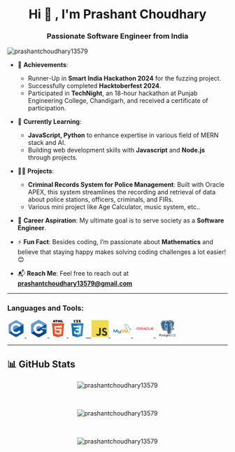<h1 align="center">Hi 👋 , I'm Prashant Choudhary</h1>
<h3 align="center">Passionate Software Engineer from India</h3>

<p align="left"> <img src="https://komarev.com/ghpvc/?username=prashantchoudhary13579&label=Profile%20views&color=0e75b6&style=flat" alt="prashantchoudhary13579" /> </p>


- 🌟 **Achievements**:  
  - Runner-Up in **Smart India Hackathon 2024** for the fuzzing project.  
  - Successfully completed **Hacktoberfest 2024**.  
  - Participated in **TechNight**, an 18-hour hackathon at Punjab Engineering College, Chandigarh, and received a certificate of participation.  

- 🌱 **Currently Learning**:  
  - **JavaScript, Python** to enhance expertise in various field of MERN stack and AI.  
  - Building web development skills with **Javascript** and  **Node.js** through projects.  

- 👨‍💻 **Projects**:  
  - **Criminal Records System for Police Management**: Built with Oracle APEX, this system streamlines the recording and retrieval of data about police stations, officers, criminals, and FIRs.
  - Various mini project like Age Calculator, music system, etc..

- 🎯 **Career Aspiration**: My ultimate goal is to serve society as a **Software Engineer**.  

- ⚡ **Fun Fact**: Besides coding, I’m passionate about **Mathematics** and believe that staying happy makes solving coding challenges a lot easier! 😊  

- 📬 **Reach Me**: Feel free to reach out at **prashantchoudhary13579@gmail.com**  

---

<h3 align="left">Languages and Tools:</h3>
<p align="left"> 
  <a href="https://www.cprogramming.com/" target="_blank" rel="noreferrer"> 
    <img src="https://raw.githubusercontent.com/devicons/devicon/master/icons/c/c-original.svg" alt="c" width="40" height="40"/> 
  </a> &nbsp
  <a href="https://www.w3schools.com/cpp/" target="_blank" rel="noreferrer"> 
    <img src="https://raw.githubusercontent.com/devicons/devicon/master/icons/cplusplus/cplusplus-original.svg" alt="cplusplus" width="40" height="40"/> 
  </a> 

  </a> 
  <a href="https://www.w3.org/html/" target="_blank" rel="noreferrer"> 
    <img src="https://raw.githubusercontent.com/devicons/devicon/master/icons/html5/html5-original-wordmark.svg" alt="html5" width="40" height="40"/> 
  </a> 
    <a href="https://www.w3schools.com/css/" target="_blank" rel="noreferrer"> 
    <img src="https://raw.githubusercontent.com/devicons/devicon/master/icons/css3/css3-original-wordmark.svg" alt="css3" width="40" height="40"/> 
  &nbsp 
  <a href="https://developer.mozilla.org/en-US/docs/Web/JavaScript" target="_blank" rel="noreferrer"> 
    <img src="https://raw.githubusercontent.com/devicons/devicon/master/icons/javascript/javascript-original.svg" alt="javascript" width="40" height="40"/> 
  </a> &nbsp
  <a href="https://www.mysql.com/" target="_blank" rel="noreferrer"> 
    <img src="https://raw.githubusercontent.com/devicons/devicon/master/icons/mysql/mysql-original-wordmark.svg" alt="mysql" width="40" height="40"/> 
  </a> &nbsp
  <a href="https://www.oracle.com/" target="_blank" rel="noreferrer"> 
    <img src="https://raw.githubusercontent.com/devicons/devicon/master/icons/oracle/oracle-original.svg" alt="oracle" width="40" height="40"/> 
  </a> &nbsp
  <a href="https://www.postgresql.org" target="_blank" rel="noreferrer"> 
    <img src="https://raw.githubusercontent.com/devicons/devicon/master/icons/postgresql/postgresql-original-wordmark.svg" alt="postgresql" width="40" height="40"/> 
  </a> 
</p>

---

## 📊 GitHub Stats

<p align="center">
  <img align="center" src="https://github-readme-stats.vercel.app/api/top-langs?username=prashantchoudhary13579&show_icons=true&locale=en&layout=compact&theme=transparent" alt="prashantchoudhary13579" />
</p>
<br>
<p align="center">
  <img align="center" src="https://github-readme-stats.vercel.app/api?username=prashantchoudhary13579&show_icons=true&locale=en&theme=transparent" alt="prashantchoudhary13579" />
</p>
<br>
<p align="center">
  <img align="center" src="https://github-readme-streak-stats.herokuapp.com/?user=prashantchoudhary13579&theme=transparent" alt="prashantchoudhary13579" />
</p>
